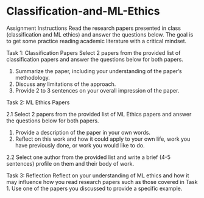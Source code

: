 # Classification-and-ML-Ethics
Assignment Instructions
Read the research papers presented in class (classification and ML ethics) and answer the questions below. The goal is to get some practice reading academic literature with a critical mindset.

Task 1: Classification Papers
Select 2 papers from the provided list of classification papers and answer the questions below for both papers.
1. Summarize the paper, including your understanding of the paper’s methodology.
2. Discuss any limitations of the approach.
3. Provide 2 to 3 sentences on your overall impression of the paper.

Task 2: ML Ethics Papers

2.1 Select 2 papers from the provided list of ML Ethics papers and answer the questions below for both papers.
1. Provide a description of the paper in your own words.
2. Reflect on this work and how it could apply to your own life, work you have previously done, or work you would like to do.

2.2 Select one author from the provided list and write a brief (4-5 sentences) profile on them and their body of work.

Task 3: Reflection
Reflect on your understanding of ML ethics and how it may influence how you read research papers such as those covered in Task 1. Use one of the papers you discussed to provide a specific example.
